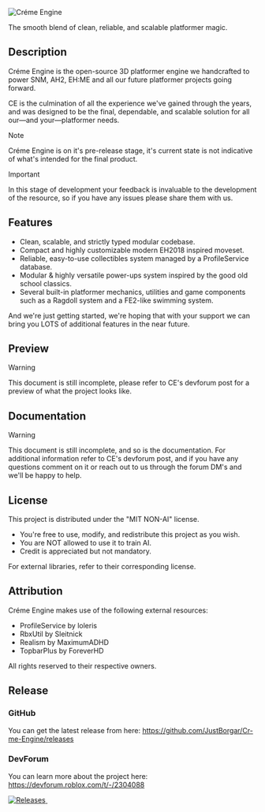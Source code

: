 ![Créme Engine](https://devforum-uploads.s3.dualstack.us-east-2.amazonaws.com/uploads/original/5X/a/4/e/9/a4e9ce9cd28a8e8f4e8d7fe3a900e3029fc22912.png)

The smooth blend of clean, reliable, and scalable platformer magic.

## Description ##

Créme Engine is the open-source 3D platformer engine we handcrafted to power SNM, AH2, EH:ME and all our future platformer projects going forward.

CE is the culmination of all the experience we've gained through the years, and was designed to be the final, dependable, and scalable solution for all our—and your—platformer needs.

> [!NOTE]
> Créme Engine is on it's pre-release stage, it's current state is not indicative of what's intended for the final product.

> [!IMPORTANT]
> In this stage of development your feedback is invaluable to the development of the resource, so if you have any issues please share them with us.

## Features ##

* Clean, scalable, and strictly typed modular codebase.
* Compact and highly customizable modern EH2018 inspired moveset.
* Reliable, easy-to-use collectibles system managed by a ProfileService database.
* Modular & highly versatile power-ups system inspired by the good old school classics.
* Several built-in platformer mechanics, utilities and game components such as a Ragdoll system and a FE2-like swimming system.

And we're just getting started, we're hoping that with your support we can bring you LOTS of additional features in the near future.

## Preview ##

> [!WARNING]
> This document is still incomplete, please refer to CE's devforum post for a preview of what the project looks like.

## Documentation ##

> [!WARNING]
> This document is still incomplete, and so is the documentation. For additional information refer to CE's devforum post, and if you have any questions comment on it or reach out to us through the forum DM's and we'll be happy to help.

## License ##

This project is distributed under the "MIT NON-AI" license.
* You're free to use, modify, and redistribute this project as you wish.
* You are NOT allowed to use it to train AI.
* Credit is appreciated but not mandatory.

For external libraries, refer to their corresponding license.

## Attribution ##

Créme Engine makes use of the following external resources:
* ProfileService by loleris
* RbxUtil by Sleitnick
* Realism by MaximumADHD
* TopbarPlus by ForeverHD

All rights reserved to their respective owners.

## Release ##

### GitHub

You can get the latest release from here:
https://github.com/JustBorgar/Cr-me-Engine/releases

### DevForum

You can learn more about the project here:
https://devforum.roblox.com/t/-/2304088

<a href="https://github.com/JustBorgar/Cr-me-Engine/releases">
    <img alt="Releases" src="https://img.shields.io/github/v/release/JustBorgar/Cr-me-Engine">
    </img>
</a>

<a href="https://github.com/JustBorgar/Cr-me-Engine">
    <img alt="" src="https://img.shields.io/github/downloads/JustBorgar/Cr-me-Engine/total">
    </img>
</a>
